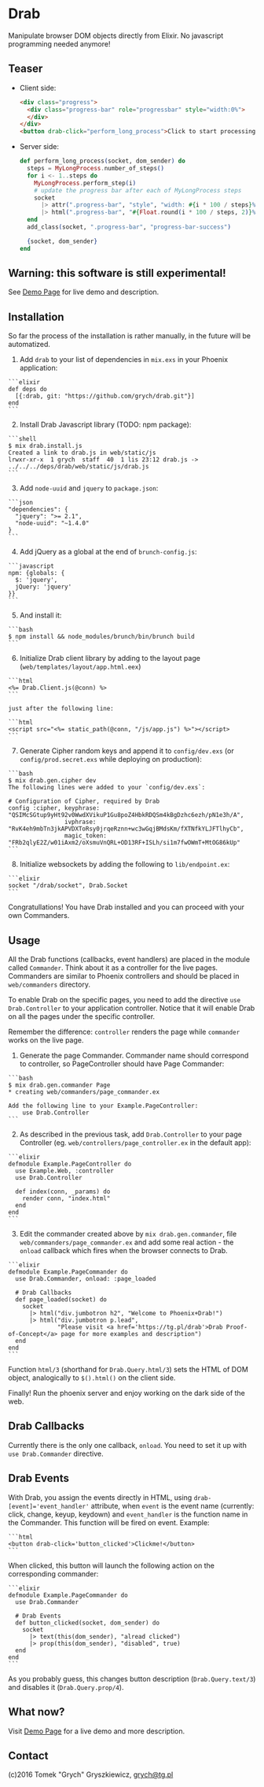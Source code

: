 # Drab

Manipulate browser DOM objects directly from Elixir. No javascript programming needed anymore!

## Teaser

* Client side:

    ```html
    <div class="progress">
      <div class="progress-bar" role="progressbar" style="width:0%">
      </div>
    </div>
    <button drab-click="perform_long_process">Click to start processing</button>
    ```

* Server side:

    ```elixir
    def perform_long_process(socket, dom_sender) do
      steps = MyLongProcess.number_of_steps()
      for i <- 1..steps do
        MyLongProcess.perform_step(i)
        # update the progress bar after each of MyLongProcess steps
        socket 
          |> attr(".progress-bar", "style", "width: #{i * 100 / steps}%")
          |> html(".progress-bar", "#{Float.round(i * 100 / steps, 2)}%")
      end
      add_class(socket, ".progress-bar", "progress-bar-success")

      {socket, dom_sender}
    end
    ```

## Warning: this software is still experimental!

See [Demo Page](https://tg.pl/drab) for live demo and description.

## Installation

  So far the process of the installation is rather manually, in the future will be automatized.

  1. Add `drab` to your list of dependencies in `mix.exs` in your Phoenix application:

    ```elixir
    def deps do
      [{:drab, git: "https://github.com/grych/drab.git"}]
    end
    ```

  2. Install Drab Javascript library (TODO: npm package):

    ```shell
    $ mix drab.install.js
    Created a link to drab.js in web/static/js
    lrwxr-xr-x  1 grych  staff  40  1 lis 23:12 drab.js -> ../../../deps/drab/web/static/js/drab.js
    ```

  3. Add `node-uuid` and `jquery` to `package.json`:

    ```json
    "dependencies": {
      "jquery": ">= 2.1",
      "node-uuid": "~1.4.0"
    }
    ```

  4. Add jQuery as a global at the end of `brunch-config.js`:

    ```javascript
    npm: {globals: {
      $: 'jquery',
      jQuery: 'jquery'
    }}
    ```

  5. And install it:

    ```bash
    $ npm install && node_modules/brunch/bin/brunch build 
    ```

  6. Initialize Drab client library by adding to the layout page (`web/templates/layout/app.html.eex`)

    ```html
    <%= Drab.Client.js(@conn) %>
    ```
    
    just after the following line:

    ```html
    <script src="<%= static_path(@conn, "/js/app.js") %>"></script>
    ```
    
  7. Generate Cipher random keys and append it to `config/dev.exs` (or `config/prod.secret.exs` while deploying on production):

    ```bash
    $ mix drab.gen.cipher dev 
    The following lines were added to your `config/dev.exs`:

    # Configuration of Cipher, required by Drab
    config :cipher, keyphrase:   "QSIMcSGtup9yHt92v0WwdXVikuP1Gu8poZ4HbkRDQSm4kBgDzhc6ezh/pN1e3h/A",
                    ivphrase:    "RvK4eh9mbTn3jkAPVDXToRsy0jrqeRznn+wc3wGqjBMdsKm/fXTNfkYLJFTlhyCb",
                    magic_token: "FRb2qlyE2Z/w01iAxm2/oXsmuVnQRL+OD13RF+ISLh/si1m7fwOWmT+MtOG86kUp"
    ```

  8. Initialize websockets by adding the following to `lib/endpoint.ex`:

    ```elixir
    socket "/drab/socket", Drab.Socket
    ```

Congratullations! You have Drab installed and you can proceed with your own Commanders.

## Usage

All the Drab functions (callbacks, event handlers) are placed in the module called `Commander`. Think about it as a controller for the live pages. Commanders are similar to Phoenix controllers and should be placed in `web/commanders` directory.

To enable Drab on the specific pages, you need to add the directive `use Drab.Controller` to your application controller. Notice that it will enable Drab on all the pages under the specific controller.

Remember the difference: `controller` renders the page while `commander` works on the live page.

  1. Generate the page Commander. Commander name should correspond to controller, so PageController should have Page Commander:

    ```bash
    $ mix drab.gen.commander Page
    * creating web/commanders/page_commander.ex

    Add the following line to your Example.PageController:
        use Drab.Controller 
    ```

  2. As described in the previous task, add `Drab.Controller` to your page Controller (eg. `web/controllers/page_controller.ex` in the default app):

    ```elixir
    defmodule Example.PageController do
      use Example.Web, :controller
      use Drab.Controller 

      def index(conn, _params) do
        render conn, "index.html"
      end
    end    
    ```

  3. Edit the commander created above by `mix drab.gen.commander`, file `web/commanders/page_commander.ex` and add some real action - the `onload` callback which fires when the browser connects to Drab.

    ```elixir
    defmodule Example.PageCommander do
      use Drab.Commander, onload: :page_loaded

      # Drab Callbacks
      def page_loaded(socket) do
        socket 
          |> html("div.jumbotron h2", "Welcome to Phoenix+Drab!")
          |> html("div.jumbotron p.lead", 
                  "Please visit <a href='https://tg.pl/drab'>Drab Proof-of-Concept</a> page for more examples and description")
      end
    end
    ```

Function `html/3` (shorthand for `Drab.Query.html/3`) sets the HTML of DOM object, analogically to `$().html()` on the client side.

Finally! Run the phoenix server and enjoy working on the dark side of the web.

## Drab Callbacks

Currently there is the only one callback, `onload`. You need to set it up with `use Drab.Commander` directive.

## Drab Events

With Drab, you assign the events directly in HTML, using `drab-[event]='event_handler'` attribute, when `event` is the event name (currently: click, change, keyup, keydown) and `event_handler` is the function name in the Commander. This function will be fired on event. Example:

    ```html
    <button drab-click='button_clicked'>Clickme!</button>
    ```

When clicked, this button will launch the following action on the corresponding commander:

    ```elixir
    defmodule Example.PageCommander do
      use Drab.Commander

      # Drab Events
      def button_clicked(socket, dom_sender) do
        socket 
          |> text(this(dom_sender), "alread clicked")
          |> prop(this(dom_sender), "disabled", true)
      end
    end
    ```

As you probably guess, this changes button description (`Drab.Query.text/3`) and disables it (`Drab.Query.prop/4`).

## What now?

Visit [Demo Page](https://tg.pl/drab) for a live demo and more description.

## Contact

(c)2016 Tomek "Grych" Gryszkiewicz, 
<grych@tg.pl>



